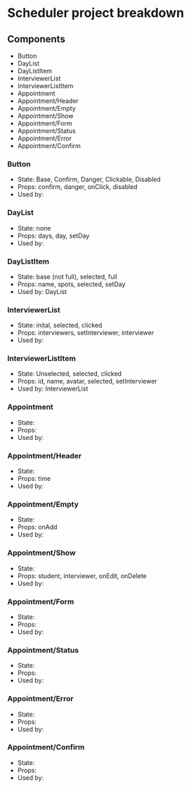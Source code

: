 # Scheduler project breakdown

## Components

- Button
- DayList
- DayListItem
- InterviewerList
- InterviewerListItem
- Appointment
- Appointment/Header
- Appointment/Empty
- Appointment/Show
- Appointment/Form
- Appointment/Status
- Appointment/Error
- Appointment/Confirm

### Button

- State: Base, Confirm, Danger, Clickable, Disabled
- Props: confirm, danger, onClick, disabled
- Used by:

### DayList

- State: none
- Props: days, day, setDay
- Used by:

### DayListItem

- State: base (not full), selected, full
- Props: name, spots, selected, setDay
- Used by: DayList

### InterviewerList

- State: inital, selected, clicked
- Props: interviewers, setInterviewer, interviewer
- Used by:

### InterviewerListItem

- State: Unselected, selected, clicked
- Props: id, name, avatar, selected, setInterviewer
- Used by: InterviewerList

### Appointment

- State:
- Props:
- Used by:

### Appointment/Header

- State:
- Props: time
- Used by:

### Appointment/Empty

- State:
- Props: onAdd
- Used by:

### Appointment/Show

- State:
- Props: student, interviewer, onEdit, onDelete
- Used by:

### Appointment/Form

- State:
- Props:
- Used by:

### Appointment/Status

- State:
- Props:
- Used by:

### Appointment/Error

- State:
- Props:
- Used by:

### Appointment/Confirm

- State:
- Props:
- Used by: